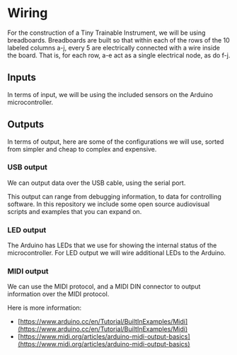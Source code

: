 # Wiring

For the construction of a Tiny Trainable Instrument, we will be using breadboards. Breadboards are built so that within each of the rows of the 10 labeled columns a-j, every 5 are electrically connected with a wire inside the board. That is, for each row, a-e act as a single electrical node, as do f-j.

## Inputs

In terms of input, we will be using the included sensors on the Arduino microcontroller.

## Outputs

In terms of output, here are some of the configurations we will use, sorted from simpler and cheap to complex and expensive.

### USB output

We can output data over the USB cable, using the serial port.

This output can range from debugging information, to data for controlling software. In this repository we include some open source audiovisual scripts and examples that you can expand on.

### LED output

The Arduino has LEDs that we use for showing the internal status of the microcontroller. For LED output we will wire additional LEDs to the Arduino.

### MIDI output

We can use the MIDI protocol, and a MIDI DIN connector to output information over the MIDI protocol.

Here is more information:

* [https://www.arduino.cc/en/Tutorial/BuiltInExamples/Midi](https://www.arduino.cc/en/Tutorial/BuiltInExamples/Midi)
* [https://www.midi.org/articles/arduino-midi-output-basics](https://www.midi.org/articles/arduino-midi-output-basics)
